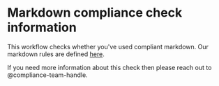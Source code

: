 # Markdown compliance check information 

This workflow checks whether you've used compliant markdown. Our markdown rules are defined [here](https://github.com/igorshubovych/markdownlint-cli/blob/master/test/test-config.json). 

If you need more information about this check then please reach out to @compliance-team-handle. 
